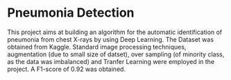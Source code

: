 # Pneumonia Detection
This project aims at building an algorithm for the automatic identification of pneumonia from chest X-rays by using Deep Learning. The Dataset was obtained from Kaggle. 
Standard image processing techniques, augmentation (due to small size of datset), over sampling (of minority class, as the data was imbalanced) and Tranfer Learning were employed in the project.
A F1-score of 0.92 was obtained.

